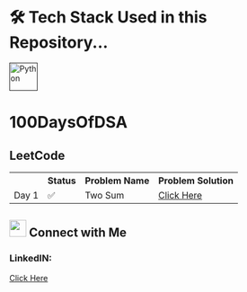 

# 🛠 Tech Stack Used in this Repository...

  <a href="" target="_blank"> <img align="center" src="https://cdn-icons-png.flaticon.com/128/5968/5968350.png" alt="Python" height="50" width="50" /> </a>
   

# 100DaysOfDSA

## LeetCode
<table> 
  <tr>
    <th></th>  <th>Status</th>   <th>Problem Name</th>   <th>Problem Solution</th>
  </tr>
  <tr>
    <td>Day 1</td>   <td> ✅</td>  <td>Two Sum</td> <td><a href="https://github.com/amit31/100daysofcode/tree/main/0001-two-sum">Click Here</a></td>
  </tr> 
  
</table> 


## <img src="https://camo.githubusercontent.com/7d747cc08b78d016646aed967d248840d37bb148002f56f7f24bc0f4e56ff540/68747470733a2f2f63646e2d69636f6e732d706e672e666c617469636f6e2e636f6d2f3132382f333433372f333433373239372e706e67" width="30" /> Connect with Me
<p>


 
 <h3 align="left">LinkedIN:</h3>  <a href="https://www.linkedin.com/in/amit-sharma3103/">Click Here</a>


</p>
